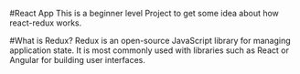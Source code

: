 #React App
This is a beginner level Project to get some idea about how react-redux works.

#What is Redux?
Redux is an open-source JavaScript library for managing application state. It is most commonly used with libraries such as React or Angular for building user interfaces.
